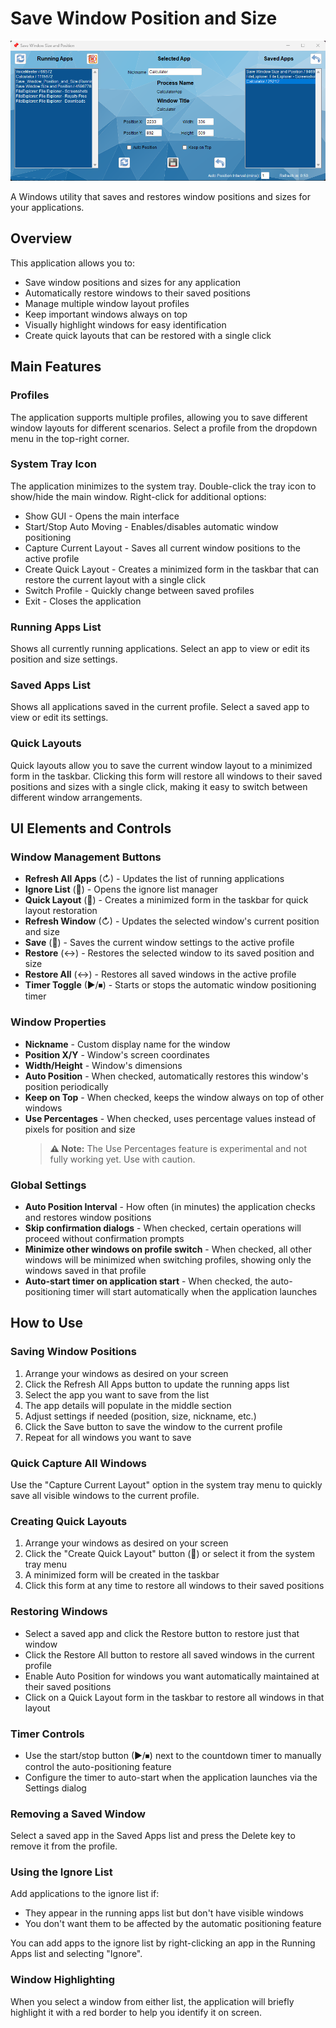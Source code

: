 # Save Window Position and Size

![Save_Window_Position_and_Size App Screen Shot](Resources/Screenshot.png)

A Windows utility that saves and restores window positions and sizes for your applications.

## Overview

This application allows you to:
- Save window positions and sizes for any application
- Automatically restore windows to their saved positions
- Manage multiple window layout profiles
- Keep important windows always on top
- Visually highlight windows for easy identification
- Create quick layouts that can be restored with a single click

## Main Features

### Profiles
The application supports multiple profiles, allowing you to save different window layouts for different scenarios. Select a profile from the dropdown menu in the top-right corner.

### System Tray Icon
The application minimizes to the system tray. Double-click the tray icon to show/hide the main window. Right-click for additional options:
- Show GUI - Opens the main interface
- Start/Stop Auto Moving - Enables/disables automatic window positioning
- Capture Current Layout - Saves all current window positions to the active profile
- Create Quick Layout - Creates a minimized form in the taskbar that can restore the current layout with a single click
- Switch Profile - Quickly change between saved profiles
- Exit - Closes the application

### Running Apps List
Shows all currently running applications. Select an app to view or edit its position and size settings.

### Saved Apps List
Shows all applications saved in the current profile. Select a saved app to view or edit its settings.

### Quick Layouts
Quick layouts allow you to save the current window layout to a minimized form in the taskbar. Clicking this form will restore all windows to their saved positions and sizes with a single click, making it easy to switch between different window arrangements.

## UI Elements and Controls

### Window Management Buttons
- **Refresh All Apps** (↻) - Updates the list of running applications
- **Ignore List** (🚫) - Opens the ignore list manager
- **Quick Layout** (📌) - Creates a minimized form in the taskbar for quick layout restoration
- **Refresh Window** (↻) - Updates the selected window's current position and size
- **Save** (💾) - Saves the current window settings to the active profile
- **Restore** (↔️) - Restores the selected window to its saved position and size
- **Restore All** (↔️) - Restores all saved windows in the active profile
- **Timer Toggle** (▶/⏹) - Starts or stops the automatic window positioning timer

### Window Properties
- **Nickname** - Custom display name for the window
- **Position X/Y** - Window's screen coordinates
- **Width/Height** - Window's dimensions
- **Auto Position** - When checked, automatically restores this window's position periodically
- **Keep on Top** - When checked, keeps the window always on top of other windows
- **Use Percentages** - When checked, uses percentage values instead of pixels for position and size
  > **⚠️ Note:** The Use Percentages feature is experimental and not fully working yet. Use with caution.

### Global Settings
- **Auto Position Interval** - How often (in minutes) the application checks and restores window positions
- **Skip confirmation dialogs** - When checked, certain operations will proceed without confirmation prompts
- **Minimize other windows on profile switch** - When checked, all other windows will be minimized when switching profiles, showing only the windows saved in that profile
- **Auto-start timer on application start** - When checked, the auto-positioning timer will start automatically when the application launches

## How to Use

### Saving Window Positions
1. Arrange your windows as desired on your screen
2. Click the Refresh All Apps button to update the running apps list
3. Select the app you want to save from the list
4. The app details will populate in the middle section
5. Adjust settings if needed (position, size, nickname, etc.)
6. Click the Save button to save the window to the current profile
7. Repeat for all windows you want to save

### Quick Capture All Windows
Use the "Capture Current Layout" option in the system tray menu to quickly save all visible windows to the current profile.

### Creating Quick Layouts
1. Arrange your windows as desired on your screen
2. Click the "Create Quick Layout" button (📌) or select it from the system tray menu
3. A minimized form will be created in the taskbar
4. Click this form at any time to restore all windows to their saved positions

### Restoring Windows
- Select a saved app and click the Restore button to restore just that window
- Click the Restore All button to restore all saved windows in the current profile
- Enable Auto Position for windows you want automatically maintained at their saved positions
- Click on a Quick Layout form in the taskbar to restore all windows in that layout

### Timer Controls
- Use the start/stop button (▶/⏹) next to the countdown timer to manually control the auto-positioning feature
- Configure the timer to auto-start when the application launches via the Settings dialog

### Removing a Saved Window
Select a saved app in the Saved Apps list and press the Delete key to remove it from the profile.

### Using the Ignore List
Add applications to the ignore list if:
- They appear in the running apps list but don't have visible windows
- You don't want them to be affected by the automatic positioning feature

You can add apps to the ignore list by right-clicking an app in the Running Apps list and selecting "Ignore".

### Window Highlighting
When you select a window from either list, the application will briefly highlight it with a red border to help you identify it on screen.

